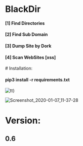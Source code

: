 # BlackDir
 <h4>[1] Find Directories<br></h4>
 <h4>[2] Find Sub Domain<br></h4>
  <h4>[3] Dump Site by Dork </h4>
 <h4>[4] Scan WebSites [xss] </h4>
# Installation:
<h4>pip3 install -r requirements.txt</h4>


![tt](https://user-images.githubusercontent.com/46041727/71911666-206f7780-3142-11ea-8e09-9b022c1a4aa0.jpg))

![Screenshot_2020-01-07_11-37-28](https://user-images.githubusercontent.com/46041727/71911758-4eed5280-3142-11ea-9db7-faddc43fc2f1.png)
# Version:
<b><h2>0.6</h2></b>

